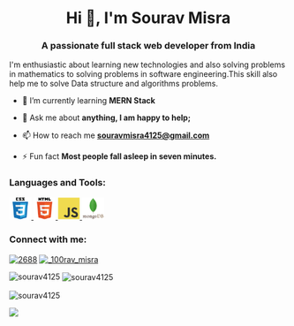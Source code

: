 <h1 align="center">Hi 👋, I'm Sourav Misra</h1>
<h3 align="center">A passionate full stack web developer from India</h3>
<p>I'm enthusiastic about learning new technologies and also solving problems in mathematics to solving problems in software engineering.This skill also help me to solve Data structure and algorithms problems.</p>

- 🌱 I’m currently learning **MERN Stack**

- 💬 Ask me about **anything, I am happy to help;**

- 📫 How to reach me **souravmisra4125@gmail.com**

- ⚡ Fun fact **Most people fall asleep in seven minutes.**


<h3 align="left">Languages and Tools:</h3>
<p align="left"> <a href="https://www.w3schools.com/css/" target="_blank" rel="noreferrer"> <img src="https://raw.githubusercontent.com/devicons/devicon/master/icons/css3/css3-original-wordmark.svg" alt="css3" width="40" height="40"/> </a> <a href="https://www.w3.org/html/" target="_blank" rel="noreferrer"> <img src="https://raw.githubusercontent.com/devicons/devicon/master/icons/html5/html5-original-wordmark.svg" alt="html5" width="40" height="40"/> </a> <a href="https://developer.mozilla.org/en-US/docs/Web/JavaScript" target="_blank" rel="noreferrer"> <img src="https://raw.githubusercontent.com/devicons/devicon/master/icons/javascript/javascript-original.svg" alt="javascript" width="40" height="40"/> <a href="https://www.mongodb.com/" target="_blank" rel="noreferrer"> <img src="https://raw.githubusercontent.com/devicons/devicon/master/icons/mongodb/mongodb-original-wordmark.svg" alt="mongodb" width="40" height="40"/> </a> </a>
</p>


<h3 align="left">Connect with me:</h3>
<p align="left">
  <a href="https://discord.gg/2688" target="blank"><img align="center" src="https://raw.githubusercontent.com/rahuldkjain/github-profile-readme-generator/master/src/images/icons/Social/discord.svg" alt="2688" height="30" width="40" /></a>
<a href="https://instagram.com/_100rav_misra" target="blank"><img align="center" src="https://raw.githubusercontent.com/rahuldkjain/github-profile-readme-generator/master/src/images/icons/Social/instagram.svg" alt="_100rav_misra" height="30" width="40" />
  </a>
</p>
<p><img align="left" src="https://github-readme-stats.vercel.app/api/top-langs?username=sourav4125&show_icons=true&locale=en&layout=compact" alt="sourav4125" /></p>
<p>&nbsp;<img align="center" src="https://github-readme-stats.vercel.app/api?username=sourav4125&show_icons=true&locale=en" alt="sourav4125" /></p>

<p><img align="center" src="https://github-readme-streak-stats.herokuapp.com/?user=sourav4125&" alt="sourav4125" /></p>
<img src="https://www.codewars.com/users/Sourav%20Misra/badges/small">
